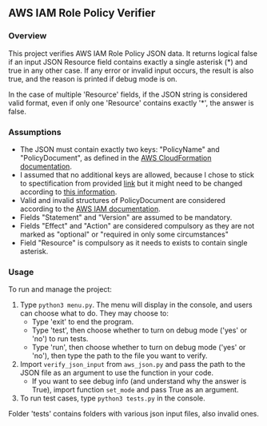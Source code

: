 ## AWS IAM Role Policy Verifier

### Overview
This project verifies AWS IAM Role Policy JSON data. It returns logical false if an input JSON Resource field contains exactly a single asterisk (*) and true in any other case. If any error or invalid input occurs, the result is also true, and the reason is printed if debug mode is on.

In the case of multiple 'Resource' fields, if the JSON string is considered valid format, even if only one 'Resource' contains exactly '*', the answer is false.

### Assumptions
- The JSON must contain exactly two keys: "PolicyName" and "PolicyDocument", as defined in the [AWS CloudFormation documentation](https://docs.aws.amazon.com/AWSCloudFormation/latest/UserGuide/aws-properties-iam-role-policy.html).
- I assumed that no additional keys are allowed, because I chose to stick to spectification from provided [link](https://docs.aws.amazon.com/AWSCloudFormation/latest/UserGuide/aws-properties-iam-role-policy.html) but
it might need to be changed according to [this information](https://docs.aws.amazon.com/AWSCloudFormation/latest/UserGuide/aws-resource-iam-rolepolicy.html).
- Valid and invalid structures of PolicyDocument are considered according to the [AWS IAM documentation](https://docs.aws.amazon.com/IAM/latest/UserGuide/access_policies.html#access_policies-json).
- Fields "Statement" and "Version" are assumed to be mandatory.
- Fields "Effect" and "Action" are considered compulsory as they are not marked as "optional" or "required in only some circumstances"
- Field "Resource" is compulsory as it needs to exists to contain single asterisk.

### Usage
To run and manage the project:
1. Type `python3 menu.py`. The menu will display in the console, and users can choose what to do. They may choose to:
    - Type 'exit' to end the program.
    - Type 'test', then choose whether to turn on debug mode ('yes' or 'no') to run tests.
    - Type 'run', then choose whether to turn on debug mode ('yes' or 'no'), then type the path to the file you want to verify.
3. Import `verify_json_input` from `aws_json.py` and pass the path to the JSON file as an argument to use the function in your code.
    - If you want to see debug info (and understand why the answer is True), import function `set_mode` and pass True as an argument.
4. To run test cases, type `python3 tests.py` in the console.

Folder 'tests' contains folders with various json input files, also invalid ones.